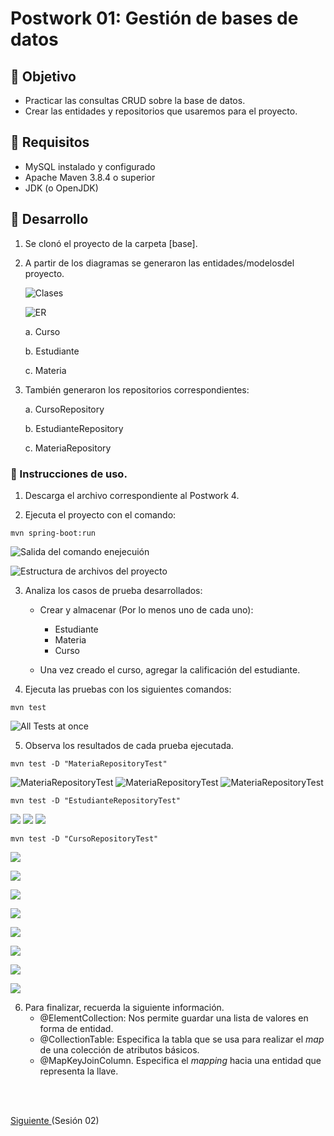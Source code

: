 
# Postwork 01: Gestión de bases de datos

## 🎩 Objetivo

- Practicar las consultas CRUD sobre la base de datos.
- Crear las entidades y repositorios que usaremos para el proyecto.

## 🎯 Requisitos

- MySQL instalado y configurado
- Apache Maven 3.8.4 o superior
- JDK (o OpenJDK)

## 🚀 Desarrollo

1. Se clonó el proyecto de la carpeta [base].


2. A partir de los diagramas se generaron las entidades/modelosdel proyecto.

    ![Clases](images/Diagrama_de_clases.png)

    ![ER](images/Diagrama_ER.png)

    a. Curso
    
    b. Estudiante
    
    c. Materia

3. También generaron los repositorios correspondientes:

    a. CursoRepository
    
    b. EstudianteRepository

    c. MateriaRepository

### 🚀 Instrucciones de uso.

1. Descarga el archivo correspondiente al Postwork 4.



2. Ejecuta el proyecto con el comando:
```
mvn spring-boot:run
```

   ![Salida del comando enejecuión](images/Sesion1-mvnSpring-boot-run1-bsfS8.png)

   ![Estructura de archivos del proyecto](images/Sesion1-mvnSpring-boot-run2-bsfS8.png)

3. Analiza los casos de prueba desarrollados:

    - Crear y almacenar (Por lo menos uno de cada uno):
        - Estudiante
        - Materia
        - Curso
        
    - Una vez creado el curso, agregar la calificación del estudiante.


4. Ejecuta las pruebas con los siguientes comandos:

```
mvn test
```
![All Tests at once](images/Sesion1-mvn-testAll1-bsfS8.png)

5. Observa los resultados de cada prueba ejecutada.
```
mvn test -D "MateriaRepositoryTest"
```
![MateriaRepositoryTest](images/Sesion1-mvn-testMateriaRespositoryTest1-bsfS8.png)
![MateriaRepositoryTest](images/Sesion1-mvn-testMateriaRespositoryTest2-bsfS8.png)
![MateriaRepositoryTest](images/Sesion1-mvn-testMateriaRespositoryTest3-bsfS8.png)
```
mvn test -D "EstudianteRepositoryTest"
```
![](images/Sesion1-mvn-testEstudianteRespositoryTest1-bsfS8.png)
![](images/Sesion1-mvn-testEstudianteRespositoryTest2-bsfS8.png)
![](images/Sesion1-mvn-testEstudianteRespositoryTest3-bsfS8.png)
```
mvn test -D "CursoRepositoryTest"
```
![](images/Sesion1-mvn-testCursoRespositoryTest1-bsfS8.png)

![](images/Sesion1-mvn-testCursoRespositoryTest2-bsfS8.png)

![](images/Sesion1-mvn-testCursoRespositoryTest3-bsfS8.png)

![](images/Sesion1-mvn-testCursoRespositoryTest4-bsfS8.png)

![](images/Sesion1-mvn-testCursoRespositoryTest5-bsfS8.png)

![](images/Sesion1-mvn-testCursoRespositoryTest6-bsfS8.png)

![](images/Sesion1-mvn-testCursoRespositoryTest7-bsfS8.png)

![](images/Sesion1-mvn-testCursoRespositoryTest8-bsfS8.png)

6. Para finalizar, recuerda la siguiente información.
    - @ElementCollection:
Nos permite guardar una lista de valores en forma de entidad.     
    - @CollectionTable:
Especifica la tabla que se usa para realizar el *map* de una colección de atributos básicos.    
    - @MapKeyJoinColumn.
Especifica el *mapping* hacia una entidad que representa la llave.  

<br/>
<br/>


[Siguiente ](../Sesion-02/Readme.md)(Sesión 02)
